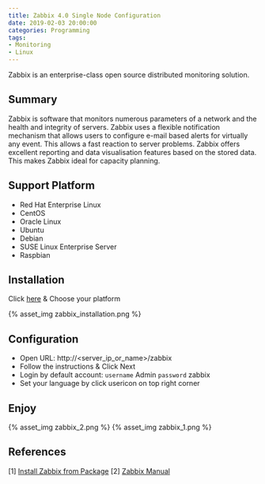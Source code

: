 ```yaml
---
title: Zabbix 4.0 Single Node Configuration
date: 2019-02-03 20:00:00
categories: Programming
tags: 
- Monitoring
- Linux
---
```


Zabbix is an enterprise-class open source distributed monitoring solution.

## Summary

Zabbix is software that monitors numerous parameters of a network and the health and integrity of servers. Zabbix uses a flexible notification mechanism that allows users to configure e-mail based alerts for virtually any event. This allows a fast reaction to server problems. Zabbix offers excellent reporting and data visualisation features based on the stored data. This makes Zabbix ideal for capacity planning.

## Support Platform

- Red Hat Enterprise Linux
- CentOS
- Oracle Linux
- Ubuntu
- Debian
- SUSE Linux Enterprise Server
- Raspbian

## Installation

Click [here](https://www.zabbix.com/download?zabbix=4.0&os_distribution=ubuntu&os_version=16.04_xenial&db=mysql) & Choose your platform

{% asset_img zabbix_installation.png %}

## Configuration

- Open URL: http://<server_ip_or_name>/zabbix
- Follow the instructions & Click Next
- Login by default account:
`username` Admin
`password` zabbix
- Set your language by click usericon on top right corner

## Enjoy

{% asset_img zabbix_2.png %}
{% asset_img zabbix_1.png %}

## References

[1] [Install Zabbix from Package](https://www.zabbix.com/download?zabbix=4.0&os_distribution=ubuntu&os_version=16.04_xenial&db=mysql)
[2] [Zabbix Manual](https://www.zabbix.com/documentation/4.0/manual)